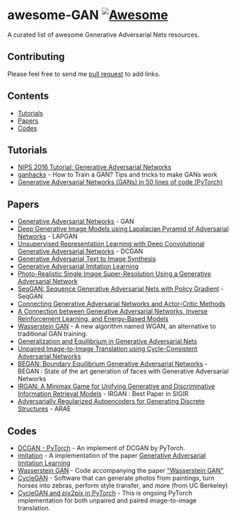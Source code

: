 # awesome-GAN    [![Awesome](https://cdn.rawgit.com/sindresorhus/awesome/d7305f38d29fed78fa85652e3a63e154dd8e8829/media/badge.svg)](https://github.com/sindresorhus/awesome)
A curated list of awesome Generative Adversarial Nets resources.

## Contributing

Please feel free to send me [pull request](https://github.com/Faldict/awesome-GAN/pulls) to add links.

## Contents

- [Tutorials](#Tutorials)
- [Papers](#Papers)
- [Codes](#Codes)

## Tutorials
- [NIPS 2016 Tutorial: Generative Adversarial Networks](https://arxiv.org/abs/1701.00160)
- [ganhacks](https://github.com/soumith/ganhacks) - How to Train a GAN? Tips and tricks to make GANs work
- [Generative Adversarial Networks (GANs) in 50 lines of code (PyTorch)](https://medium.com/@devnag/generative-adversarial-networks-gans-in-50-lines-of-code-pytorch-e81b79659e3f)

## Papers
- [Generative Adversarial Networks](https://arxiv.org/abs/1406.2661) - GAN
- [Deep Generative Image Models using Lapalacian Pyramid of Adversarial Networks](https://arxiv.org/abs/1506.05751) - LAPGAN
- [Unsupervised Representation Learning with Deep Convolutional Generative Adversarial Networks](https://arxiv.org/abs/1511.06434) - DCGAN
- [Generative Adversarial Text to Image Synthesis](https://arxiv.org/abs/1605.05396)
- [Generative Adversarial Imitation Learning](https://arxiv.org/abs/1606.03476)
- [Photo-Realistic Single Image Super-Resolution Using a Generative Adversarial Network](https://arxiv.org/abs/1609.04802)
- [SeqGAN: Sequence Generative Adversarial Nets with Policy Gradient](https://arxiv.org/abs/1609.05473) - SeqGAN
- [Connecting Generative Adversarial Networks and Actor-Critic Methods](https://arxiv.org/abs/1610.01945v1)
- [A Connection between Generative Adversarial Networks, Inverse Reinforcement Learning, and Energy-Based Models](https://arxiv.org/abs/1611.03852)
- [Wasserstein GAN](https://arxiv.org/abs/1701.07875) - A new algorithm named WGAN, an alternative to traditional GAN training.
- [Generalization and Equilibrium in Generative Adversarial Nets](https://arxiv.org/abs/1703.00573)
- [Unpaired Image-to-Image Translation using Cycle-Consistent Adversarial Networks](https://junyanz.github.io/CycleGAN/)
- [BEGAN: Boundary Equilibrium Generative Adversarial Networks](https://arxiv.org/abs/1703.10717) - BEGAN : State of the art generation of faces with Generative Adversarial Networks
- [IRGAN: A Minimax Game for Unifying Generative and Discriminative Information Retrieval Models](https://arxiv.org/abs/1705.10513) - IRGAN : Best Paper in SIGIR
- [Adversarially Regularized Autoencoders for Generating Discrete Structures](https://arxiv.org/abs/1706.04223) - ARAE

## Codes
- [DCGAN - PyTorch](https://github.com/pytorch/examples/tree/master/dcgan) - An implement of DCGAN by PyTorch.
- [imitation](https://github.com/openai/imitation) - A implementation of the paper [Generative Adversarial Imitation Learning](https://arxiv.org/abs/1606.03476)
- [Wasserstein GAN](https://github.com/martinarjovsky/WassersteinGAN) - Code accompanying the paper ["Wasserstein GAN"](https://arxiv.org/abs/1701.07875)
- [CycleGAN](https://github.com/junyanz/CycleGAN) - Software that can generate photos from paintings, turn horses into zebras, perform style transfer, and more (from UC Berkeley)
- [CycleGAN and pix2pix in PyTorch](https://github.com/junyanz/pytorch-CycleGAN-and-pix2pix) - This is ongoing PyTorch implementation for both unpaired and paired image-to-image translation.
